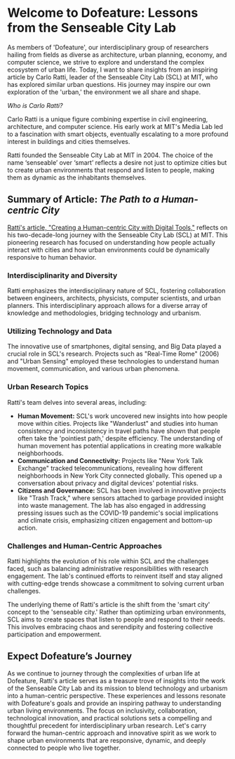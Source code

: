 # ****Welcome to Dofeature: Lessons from the Senseable City Lab****

As members of 'Dofeature', our interdisciplinary group of researchers hailing from fields as diverse as architecture, urban planning, economy, and computer science, we strive to explore and understand the complex ecosystem of urban life. Today, I want to share insights from an inspiring article by Carlo Ratti, leader of the Senseable City Lab (SCL) at MIT, who has explored similar urban questions. His journey may inspire our own exploration of the 'urban,' the environment we all share and shape.

*Who is Carlo Ratti?*

Carlo Ratti is a unique figure combining expertise in civil engineering, architecture, and computer science. His early work at MIT's Media Lab led to a fascination with smart objects, eventually escalating to a more profound interest in buildings and cities themselves.

Ratti founded the Senseable City Lab at MIT in 2004. The choice of the name ‘senseable’ over ‘smart’ reflects a desire not just to optimize cities but to create urban environments that respond and listen to people, making them as dynamic as the inhabitants themselves.

## Summary of Article: *The Path to a Human-centric City*

[Ratti's article, "Creating a Human-centric City with Digital Tools,"](https://www.buildingsandcities.org/insights/research-pathways/human-centric-city.html) reflects on his two-decade-long journey with the Senseable City Lab (SCL) at MIT. This pioneering research has focused on understanding how people actually interact with cities and how urban environments could be dynamically responsive to human behavior.

### **Interdisciplinarity and Diversity**

Ratti emphasizes the interdisciplinary nature of SCL, fostering collaboration between engineers, architects, physicists, computer scientists, and urban planners. This interdisciplinary approach allows for a diverse array of knowledge and methodologies, bridging technology and urbanism. 

### **Utilizing Technology and Data**

The innovative use of smartphones, digital sensing, and Big Data played a crucial role in SCL's research. Projects such as "Real-Time Rome" (2006) and "Urban Sensing" employed these technologies to understand human movement, communication, and various urban phenomena.

### **Urban Research Topics**

Ratti's team delves into several areas, including:

- **Human Movement:** SCL's work uncovered new insights into how people move within cities. Projects like "Wanderlust" and studies into human consistency and inconsistency in travel paths have shown that people often take the 'pointiest path,' despite efficiency. The understanding of human movement has potential applications in creating more walkable neighborhoods.
- **Communication and Connectivity:** Projects like "New York Talk Exchange" tracked telecommunications, revealing how different neighborhoods in New York City connected globally. This opened up a conversation about privacy and digital devices' potential risks.
- **Citizens and Governance:** SCL has been involved in innovative projects like "Trash Track," where sensors attached to garbage provided insight into waste management. The lab has also engaged in addressing pressing issues such as the COVID-19 pandemic's social implications and climate crisis, emphasizing citizen engagement and bottom-up action.

### Challenges and Human-Centric Approaches

Ratti highlights the evolution of his role within SCL and the challenges faced, such as balancing administrative responsibilities with research engagement. The lab's continued efforts to reinvent itself and stay aligned with cutting-edge trends showcase a commitment to solving current urban challenges.

The underlying theme of Ratti's article is the shift from the 'smart city' concept to the 'senseable city.' Rather than optimizing urban environments, SCL aims to create spaces that listen to people and respond to their needs. This involves embracing chaos and serendipity and fostering collective participation and empowerment.

## Expect Dofeature’s Journey

As we continue to journey through the complexities of urban life at Dofeature, Ratti's article serves as a treasure trove of insights into the work of the Senseable City Lab and its mission to blend technology and urbanism into a human-centric perspective. These experiences and lessons resonate with Dofeature's goals and provide an inspiring pathway to understanding urban living environments. The focus on inclusivity, collaboration, technological innovation, and practical solutions sets a compelling and thoughtful precedent for interdisciplinary urban research. Let's carry forward the human-centric approach and innovative spirit as we work to shape urban environments that are responsive, dynamic, and deeply connected to people who live together.
